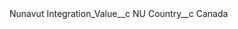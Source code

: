 <?xml version="1.0" encoding="UTF-8"?>
<CustomMetadata xmlns="http://soap.sforce.com/2006/04/metadata" xmlns:xsi="http://www.w3.org/2001/XMLSchema-instance" xmlns:xsd="http://www.w3.org/2001/XMLSchema">
	<label>Nunavut</label>
	<values>
		<field>Integration_Value__c</field>
		<value xsi:type="xsd:string">NU</value>
	</values>
	<values>
		<field>Country__c</field>
		<value xsi:type="xsd:string">Canada</value>
	</values>
</CustomMetadata>